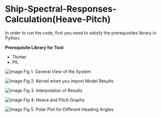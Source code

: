 # Ship-Spectral-Responses-Calculation(Heave-Pitch)

In order to run the code, first you need to satisfy the prerequisites library in Python.

**Prerequisite Library for Tool:**
- Tkinter
- PIL


![image](https://github.com/kaganbozali/Ship-Spectral-Responses-Calculation-Heave-Pitch-/assets/104154215/59c83d18-c1a1-4aeb-ab90-9904ca15f10b)
Fig 1. General View of the System


![image](https://github.com/kaganbozali/Ship-Spectral-Responses-Calculation-Heave-Pitch-/assets/104154215/b9285396-e713-4399-959e-c1578b13e08a)
Fig 2. Kernel when you import Model Results

![image](https://github.com/kaganbozali/Ship-Spectral-Responses-Calculation-Heave-Pitch-/assets/104154215/3e7f144c-1405-4c42-9966-7c9dd38cf8bf)
Fig 3. Interpolation of Results

![image](https://github.com/kaganbozali/Ship-Spectral-Responses-Calculation-Heave-Pitch-/assets/104154215/45580b6d-8bfa-42e7-8981-34e8066d1297)
Fig 4. Heave and Pitch Graphs

![image](https://github.com/kaganbozali/Ship-Spectral-Responses-Calculation-Heave-Pitch-/assets/104154215/0b0a5139-9932-45a0-a9d1-65146de8004d)
Fig 5. Polar Plot for Different Heading Angles
